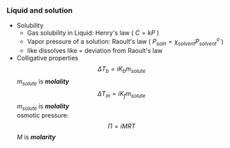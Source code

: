 ### Liquid and solution
- Solubility
    - Gas solubility in Liquid: Henry's law ( $C=kP$ )
    - Vapor pressure of a solution: Raoult's law ( $P_{soln}=\chi_{solvent}P^o_{solvent}$ )
    - like dissolves like = deviation from Raoult's law
- Colligative properties
    $$\Delta T_b=iK_bm_{solute}$$
    $m_{solute}$ is ***molality***  
    $$\Delta T_m=iK_fm_{solute}$$
    $m_{solute}$ is ***molality***  
    osmotic pressure:
    $$\Pi=iMRT$$
    $M$ is ***molarity***  
